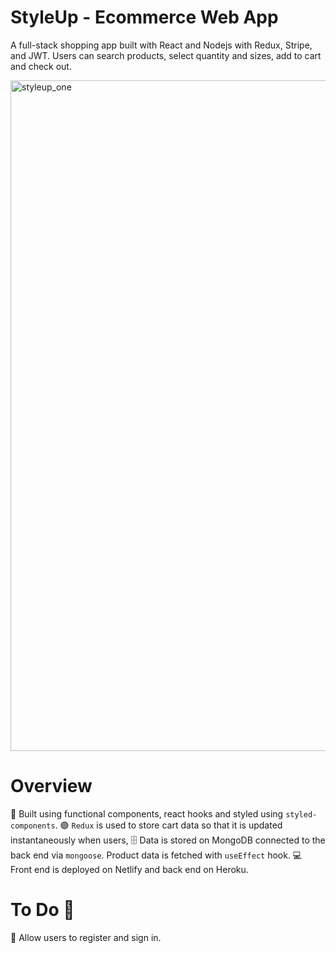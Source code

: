 # StyleUp - Ecommerce Web App 
A full-stack shopping app built with React and Nodejs with Redux, Stripe, and JWT. Users can search products, select quantity and sizes, add to cart and check out.

<img width="1073" alt="styleup_one" src="https://user-images.githubusercontent.com/79977073/152681818-d15949e8-a298-4d69-9f3d-96e99f081056.png">

# Overview
🔨 Built using functional components, react hooks and styled using `styled-components`.
🟣 `Redux` is used to store cart data so that it is updated instantaneously when users,
🗄 Data is stored on MongoDB connected to the back end via `mongoose`. Product data is fetched with `useEffect` hook.
💻 Front end is deployed on Netlify and back end on Heroku.

# To Do 💭
👤 Allow users to register and sign in.
